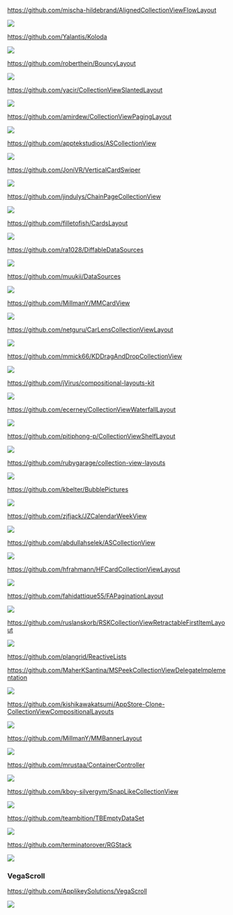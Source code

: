 https://github.com/mischa-hildebrand/AlignedCollectionViewFlowLayout

![](https://github.com/mischa-hildebrand/AlignedCollectionViewFlowLayout/raw/master/Docs/Left-aligned-collection-view-layout.png)

https://github.com/Yalantis/Koloda

![](https://github.com/Yalantis/Koloda/raw/master/Koloda_v2_example_animation.gif)

https://github.com/roberthein/BouncyLayout

![](https://github.com/roberthein/BouncyLayout/raw/master/art/gifs/02.gif)

https://github.com/yacir/CollectionViewSlantedLayout

![](https://user-images.githubusercontent.com/2587473/34458447-9f434c8a-edd3-11e7-98b7-f32b4284268d.gif)

https://github.com/amirdew/CollectionViewPagingLayout

![](https://camo.githubusercontent.com/1335af1f977294ee9696a98b4de1cf7f86bf9e3fb72589127ffc1714a3366932/68747470733a2f2f616d69722e6170702f6769742f6c61796f75745f64657369676e65725f707265766965772e676966)

https://github.com/apptekstudios/ASCollectionView

![](https://github.com/apptekstudios/ASCollectionView/raw/master/readmeAssets/demo1.jpeg)

https://github.com/JoniVR/VerticalCardSwiper

![](https://github.com/JoniVR/VerticalCardSwiper/raw/master/example.gif)

https://github.com/jindulys/ChainPageCollectionView

![](https://raw.githubusercontent.com/jindulys/ChainPageCollectionView/master/Images/new1.gif)

https://github.com/filletofish/CardsLayout

![](https://github.com/filletofish/Cards/raw/master/Animation.gif)

https://github.com/ra1028/DiffableDataSources

![](https://raw.githubusercontent.com/ra1028/DiffableDataSources/master/assets/insertion_sort.gif)

https://github.com/muukii/DataSources

![](https://github.com/muukii/DataSources/raw/master/sample.gif)

https://github.com/MillmanY/MMCardView

![](https://github.com/MillmanY/MMCardView/raw/master/demo.gif)

https://github.com/netguru/CarLensCollectionViewLayout

![](https://user-images.githubusercontent.com/18245585/50694808-2b795e80-103b-11e9-839d-f2d8dc533bb4.gif)

https://github.com/mmick66/KDDragAndDropCollectionView

![](https://github.com/mmick66/KDDragAndDropCollectionView/raw/master/Resources/header.png?raw=true)

https://github.com/jVirus/compositional-layouts-kit

![](https://github.com/jVirus/compositional-layouts-kit/raw/master/assets/waterfall-iphone.gif)

https://github.com/ecerney/CollectionViewWaterfallLayout

![](https://github.com/ecerney/CollectionViewWaterfallLayout/raw/master/Screenshots/RealWorldExample.png?raw=true)

https://github.com/pitiphong-p/CollectionViewShelfLayout

![](https://camo.githubusercontent.com/00d77da172d4007f8830a561162b197d301f61b3bfc70da2f37e04ab59504f49/68747470733a2f2f636f636f61636f6e74726f6c732d70726f64756374696f6e2e73332e616d617a6f6e6177732e636f6d2f75706c6f6164732f636f6e74726f6c5f696d6167652f696d6167652f393636362f436f6c6c656374696f6e566965775368656c664c61796f75745f736d616c6c2e706e67)

https://github.com/rubygarage/collection-view-layouts

![](https://github.com/rubygarage/collection-view-layouts/raw/master/assets/tags.png?raw=true)

https://github.com/kbelter/BubblePictures

![](https://raw.githubusercontent.com/kbelter/BubblePictures/master/Screenshots/m3.png)

https://github.com/zjfjack/JZCalendarWeekView

![](https://raw.githubusercontent.com/zjfjack/JZCalendarWeekView/master/Screenshots/longPress.gif)

https://github.com/abdullahselek/ASCollectionView

![](https://github.com/abdullahselek/ASCollectionView/raw/master/screenshots/ascollectionview_1.png)

https://github.com/hfrahmann/HFCardCollectionViewLayout

![](https://raw.githubusercontent.com/hfrahmann/HFCardCollectionViewLayout/master/ReadmeAssets/Screenshot.png)

https://github.com/fahidattique55/FAPaginationLayout

![](https://camo.githubusercontent.com/e2b73cd471b936faec1e4c06ac1ccedc4c0bf168ba6b1fa4ac31dc90822acf4e/687474703a2f2f692e696d6775722e636f6d2f7768414b7832512e676966)

https://github.com/ruslanskorb/RSKCollectionViewRetractableFirstItemLayout

![](https://github.com/ruslanskorb/RSKCollectionViewRetractableFirstItemLayout/raw/master/RSKCollectionViewRetractableFirstItemLayoutExample/RSKCollectionViewRetractableFirstItemLayoutExample.gif)

https://github.com/plangrid/ReactiveLists

https://github.com/MaherKSantina/MSPeekCollectionViewDelegateImplementation

![](https://user-images.githubusercontent.com/24646608/41348369-c0887714-6f4f-11e8-9231-8a86a278ee4a.gif)

https://github.com/kishikawakatsumi/AppStore-Clone-CollectionViewCompositionalLayouts

![](https://user-images.githubusercontent.com/40610/65122649-79e55680-da2c-11e9-8df5-c58d4563e4b5.png)

https://github.com/MillmanY/MMBannerLayout

![](https://github.com/MillmanY/MMBannerLayout/raw/master/mid_demo.gif)

https://github.com/mrustaa/ContainerController

![](https://github.com/mrustaa/gif_presentation/raw/master/ContainerControllerSwift/maps.gif)

https://github.com/kboy-silvergym/SnapLikeCollectionView

![](https://github.com/kboy-silvergym/SnapLikeCollectionView/raw/master/Images/this.gif)

https://github.com/teambition/TBEmptyDataSet

![](https://github.com/teambition/TBEmptyDataSet/raw/master/Screenshots/Example.gif)

https://github.com/terminatorover/RGStack

![](https://github.com/terminatorover/RGStack/raw/master/RGStack.gif)

### VegaScroll

https://github.com/ApplikeySolutions/VegaScroll

![](https://camo.githubusercontent.com/55aca8211b60e71b5492cf95f15ce2b3d098c98dec077d86eb4c56a75050bd83/68747470733a2f2f662e666c6f636b75736572636f6e74656e74322e636f6d2f646334323539613135303438303136333139393038353836)
